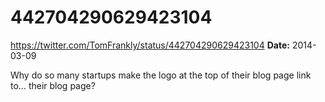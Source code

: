 # 442704290629423104
https://twitter.com/TomFrankly/status/442704290629423104
**Date:** 2014-03-09

Why do so many startups make the logo at the top of their blog page link to… their blog page?
